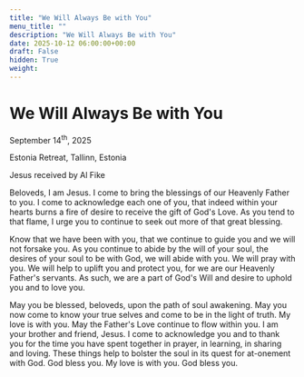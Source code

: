 ```yaml
---
title: "We Will Always Be with You"
menu_title: ""
description: "We Will Always Be with You"
date: 2025-10-12 06:00:00+00:00
draft: False
hidden: True
weight:
---
```

# We Will Always Be with You

September 14<sup>th</sup>, 2025

Estonia Retreat, Tallinn, Estonia

Jesus received by Al Fike

Beloveds, I am Jesus. I come to bring the blessings of our Heavenly Father to you. I come to acknowledge each one of you, that indeed within your hearts burns a fire of desire to receive the gift of God's Love. As you tend to that flame, I urge you to continue to seek out more of that great blessing.

Know that we have been with you, that we continue to guide you and we will not forsake you. As you continue to abide by the will of your soul, the desires of your soul to be with God, we will abide with you. We will pray with you. We will help to uplift you and protect you, for we are our Heavenly Father's servants. As such, we are a part of God's Will and desire to uphold you and to love you.

May you be blessed, beloveds, upon the path of soul awakening. May you now come to know your true selves and come to be in the light of truth. My love is with you. May the Father's Love continue to flow within you. I am your brother and friend, Jesus. I come to acknowledge you and to thank you for the time you have spent together in prayer, in learning, in sharing and loving. These things help to bolster the soul in its quest for at-onement with God. God bless you. My love is with you. God bless you.

